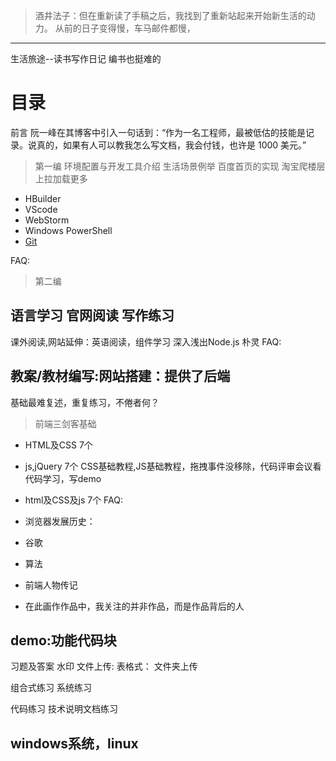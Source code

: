  >酒井法子：但在重新读了手稿之后，我找到了重新站起来开始新生活的动力。
 >从前的日子变得慢，车马邮件都慢，
---

生活旅途--读书写作日记
编书也挺难的

# 目录

前言
阮一峰在其博客中引入一句话到：“作为一名工程师，最被低估的技能是记录。说真的，如果有人可以教我怎么写文档，我会付钱，也许是 1000 美元。”


> 第一编 环境配置与开发工具介绍
生活场景例举
百度首页的实现
淘宝爬楼层
上拉加载更多

- HBuilder
- VScode
- WebStorm
- Windows PowerShell
- [Git](./Git/README.md)

FAQ:

> 第二编 
## 语言学习 官网阅读 写作练习

课外阅读,网站延伸：英语阅读，组件学习
深入浅出Node.js 朴灵
FAQ:

## 教案/教材编写:网站搭建：提供了后端
基础最难复述，重复练习，不倦者何？
>前端三剑客基础
- HTML及CSS 7个
- js,jQuery 7个
﻿CSS基础教程,JS基础教程，﻿拖拽事件没移除﻿，代码评审会议﻿看代码学习，写demo

- html及CSS及js  7个
FAQ:
- 浏览器发展历史：
- 谷歌
- 算法 
- 前端人物传记
- 在此画作作品中，我关注的并非作品，而是作品背后的人
## demo:功能代码块
习题及答案
水印
文件上传:
表格式：
文件夹上传

组合式练习
系统练习

代码练习
技术说明文档练习
## windows系统，linux


